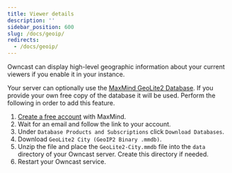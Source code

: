 ```yaml
---
title: Viewer details
description: ''
sidebar_position: 600
slug: /docs/geoip/
redirects:
  - /docs/geoip/
---
```


Owncast can display high-level geographic information about your current viewers if you enable it in your instance.

Your server can optionally use the [MaxMind GeoLite2 Database](https://dev.maxmind.com/geoip/geolocate-an-ip/databases/). If you provide your own free copy of the database it will be used. Perform the following in order to add this feature.

1. [Create a free account](https://www.maxmind.com/en/geolite2/signup) with MaxMind.
1. Wait for an email and follow the link to your account.
1. Under `Database Products and Subscriptions` click `Download Databases`.
1. Download `GeoLite2 City (GeoIP2 Binary .mmdb)`.
1. Unzip the file and place the `GeoLite2-City.mmdb` file into the `data` directory of your Owncast server. Create this directory if needed.
1. Restart your Owncast service.

